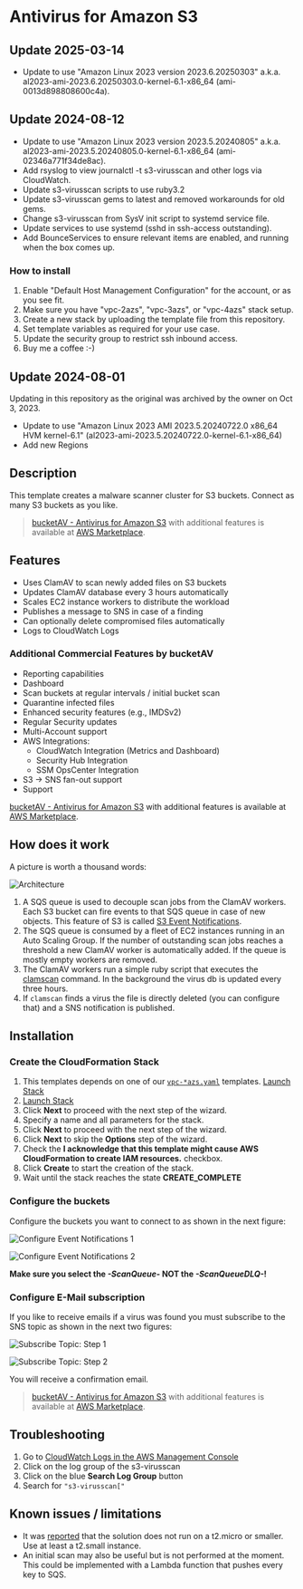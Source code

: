 # Antivirus for Amazon S3

## Update 2025-03-14

* Update to use "Amazon Linux 2023 version 2023.6.20250303" a.k.a. al2023-ami-2023.6.20250303.0-kernel-6.1-x86_64 (ami-0013d898808600c4a).

## Update 2024-08-12

* Update to use "Amazon Linux 2023 version 2023.5.20240805" a.k.a. al2023-ami-2023.5.20240805.0-kernel-6.1-x86_64 (ami-02346a771f34de8ac).
* Add rsyslog to view journalctl -t s3-virusscan and other logs via CloudWatch.
* Update s3-virusscan scripts to use ruby3.2
* Update s3-virusscan gems to latest and removed workarounds for old gems.
* Change s3-virusscan from SysV init script to systemd service file.
* Update services to use systemd (sshd in ssh-access outstanding).
* Add BounceServices to ensure relevant items are enabled, and running when the box comes up.

### How to install

1. Enable "Default Host Management Configuration" for the account, or as you see fit.
2. Make sure you have "vpc-2azs", "vpc-3azs", or "vpc-4azs" stack setup.
3. Create a new stack by uploading the template file from this repository.
4. Set template variables as required for your use case.
5. Update the security group to restrict ssh inbound access.
6. Buy me a coffee :-)

## Update 2024-08-01

Updating in this repository as the original was archived by the owner on Oct 3, 2023.

* Update to use "Amazon Linux 2023 AMI 2023.5.20240722.0 x86_64 HVM kernel-6.1" (al2023-ami-2023.5.20240722.0-kernel-6.1-x86_64)
* Add new Regions

## Description

This template creates a malware scanner cluster for S3 buckets. Connect as many S3 buckets as you like.

> [bucketAV - Antivirus for Amazon S3](https://bucketav.com/) with additional features is available at [AWS Marketplace](https://aws.amazon.com/marketplace/pp/B07XFR781T).

## Features

* Uses ClamAV to scan newly added files on S3 buckets
* Updates ClamAV database every 3 hours automatically
* Scales EC2 instance workers to distribute the workload
* Publishes a message to SNS in case of a finding
* Can optionally delete compromised files automatically
* Logs to CloudWatch Logs

### Additional Commercial Features by bucketAV

* Reporting capabilities
* Dashboard
* Scan buckets at regular intervals / initial bucket scan
* Quarantine infected files
* Enhanced security features (e.g., IMDSv2)
* Regular Security updates
* Multi-Account support
* AWS Integrations:
    * CloudWatch Integration (Metrics and Dashboard)
    * Security Hub Integration
    * SSM OpsCenter Integration
* S3 -> SNS fan-out support
* Support

[bucketAV - Antivirus for Amazon S3](https://bucketav.com/) with additional features is available at [AWS Marketplace](https://aws.amazon.com/marketplace/pp/B07XFR781T).

## How does it work

A picture is worth a thousand words:

![Architecture](./docs/architecture.png?raw=true "Architecture")

1. A SQS queue is used to decouple scan jobs from the ClamAV workers. Each S3 bucket can fire events to that SQS queue in case of new objects. This feature of S3 is called [S3 Event Notifications](http://docs.aws.amazon.com/AmazonS3/latest/dev/NotificationHowTo.html).
1. The SQS queue is consumed by a fleet of EC2 instances running in an Auto Scaling Group. If the number of outstanding scan jobs reaches a threshold a new ClamAV worker is automatically added. If the queue is mostly empty workers are removed.
1. The ClamAV workers run a simple ruby script that executes the [clamscan](http://linux.die.net/man/1/clamscan) command. In the background the virus db is updated every three hours.
1. If `clamscan` finds a virus the file is directly deleted (you can configure that) and a SNS notification is published.

## Installation

### Create the CloudFormation Stack
1. This templates depends on one of our [`vpc-*azs.yaml`](https://templates.cloudonaut.io/en/stable/vpc/) templates. [Launch Stack](https://console.aws.amazon.com/cloudformation/home#/stacks/create/review?templateURL=https://s3-eu-west-1.amazonaws.com/widdix-aws-cf-templates-releases-eu-west-1/stable/vpc/vpc-2azs.yaml&stackName=vpc)
1. [Launch Stack](https://console.aws.amazon.com/cloudformation/home#/stacks/create/review?templateURL=https://s3-eu-west-1.amazonaws.com/widdix-aws-s3-virusscan/template.yaml&stackName=s3-virusscan&param_ParentVPCStack=vpc)
1. Click **Next** to proceed with the next step of the wizard.
1. Specify a name and all parameters for the stack.
1. Click **Next** to proceed with the next step of the wizard.
1. Click **Next** to skip the **Options** step of the wizard.
1. Check the **I acknowledge that this template might cause AWS CloudFormation to create IAM resources.** checkbox.
1. Click **Create** to start the creation of the stack.
1. Wait until the stack reaches the state **CREATE_COMPLETE**

### Configure the buckets
Configure the buckets you want to connect to as shown in the next figure:

![Configure Event Notifications 1](./docs/configure_event_notifications1.png?raw=true "Configure Event Notifications 1")

![Configure Event Notifications 2](./docs/configure_event_notifications2.png?raw=true "Configure Event Notifications 2")

**Make sure you select the *-ScanQueue-* NOT the *-ScanQueueDLQ-*!**

### Configure E-Mail subscription
If you like to receive emails if a virus was found you must subscribe to the SNS topic as shown in the next two figures:

![Subscribe Topic: Step 1](./docs/subscribe_topic_step1.png?raw=true "Subscribe Topic: Step 1")

![Subscribe Topic: Step 2](./docs/subscribe_topic_step2.png?raw=true "Subscribe Topic: Step 2")

You will receive a confirmation email.

> [bucketAV - Antivirus for Amazon S3](https://bucketav.com/) with additional features is available at [AWS Marketplace](https://aws.amazon.com/marketplace/pp/B07XFR781T).

## Troubleshooting

1. Go to [CloudWatch Logs in the AWS Management Console](https://console.aws.amazon.com/cloudwatch/home#logs:)
2. Click on the log group of the s3-virusscan
3. Click on the blue **Search Log Group** button
4. Search for `"s3-virusscan["`

## Known issues / limitations

* It was [reported](https://github.com/widdix/aws-s3-virusscan/issues/12) that the solution does not run on a t2.micro or smaller. Use at least a t2.small instance.
* An initial scan may also be useful but is not performed at the moment. This could be implemented with a Lambda function that pushes every key to SQS.
